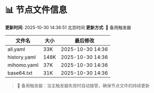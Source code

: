 # 📊 节点文件信息

**更新时间**: 2025-10-30 14:36:51 北京时间
**更新方式**: 🔄 备用触发器

| 文件名 | 大小 | 最后修改 |
|--------|------|----------|
| all.yaml | 33K | 2025-10-30 14:36 |
| history.yaml | 148K | 2025-10-30 14:36 |
| mihomo.yaml | 37K | 2025-10-30 14:36 |
| base64.txt | 31K | 2025-10-30 14:36 |

> 🔄 备用触发器：当主触发器失效时自动接管，确保节点文件的持续更新
